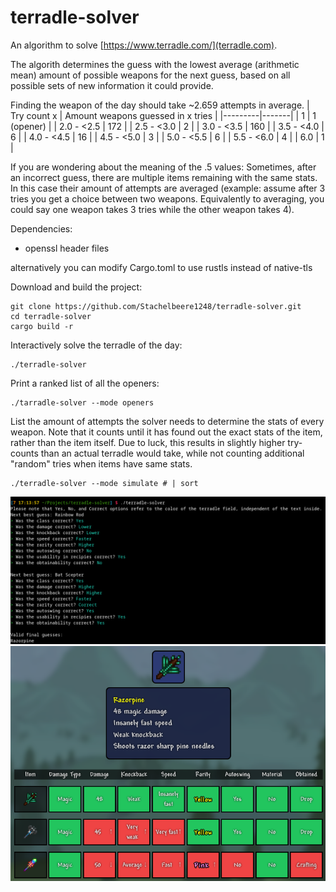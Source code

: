 # terradle-solver
An algorithm to solve [https://www.terradle.com/](terradle.com).

The algorith determines the guess with the lowest average (arithmetic mean) amount of possible weapons for the next guess, based on all possible sets of new information it could provide.

Finding the weapon of the day should take ~2.659 attempts in average.
| Try count  x | Amount weapons guessed in x tries |
|---------|-------|
| 1 | 1 (opener)    |
| 2.0 - <2.5 | 172 |
| 2.5 - <3.0 | 2   |
| 3.0 - <3.5 | 160 |
| 3.5 - <4.0 | 6   |
| 4.0 - <4.5 | 16  |
| 4.5 - <5.0 | 3   |
| 5.0 - <5.5 | 6   |
| 5.5 - <6.0 | 4   |
| 6.0 | 1   |

If you are wondering about the meaning of the .5 values:
Sometimes, after an incorrect guess, there are multiple items remaining with the same stats. In this case their amount of attempts are averaged (example: assume after 3 tries you get a choice between two weapons. Equivalently to averaging, you could say one weapon takes 3 tries while the other weapon takes 4).

Dependencies:
- openssl header files

alternatively you can modify Cargo.toml to use rustls instead of native-tls

Download and build the project:
```
git clone https://github.com/Stachelbeere1248/terradle-solver.git
cd terradle-solver
cargo build -r
```
Interactively solve the terradle of the day:
```
./terradle-solver
```
Print a ranked list of all the openers:
```
./tarradle-solver --mode openers
```
List the amount of attempts the solver needs to determine the stats of every weapon. Note that it counts until it has found out the exact stats of the item, rather than the item itself. Due to luck, this results in slightly higher try-counts than an actual terradle would take, while not counting additional "random" tries when items have same stats.
```
./terradle-solver --mode simulate # | sort
```

![cli-example](example.png)
![web-example](example-web.png)
